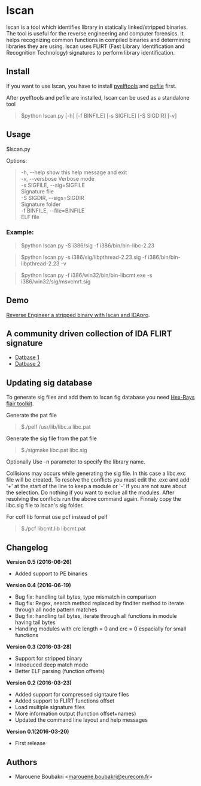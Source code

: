 # lscan
lscan is a tool which identifies library in statically linked/stripped binaries.
The tool is useful for the reverse engineering and computer forensics.
It helps recognizing common functions in compiled binaries and determining libraries they are using.
lscan uses FLIRT (Fast Library Identification and Recognition Technology) signatures to perform library identification.

## Install


If you want to use lscan, you have to install [pyelftools](https://github.com/eliben/pyelftools) and [pefile](https://github.com/erocarrera/pefile) first.

After pyelftools and pefile are installed, lscan can be used as a standalone tool

> $python lscan.py  [-h] [-f BINFILE] [-s SIGFILE] [-S SIGDIR] [-v]


## Usage


$lscan.py 

Options:

>  -h, --help     show this help message and exit  
>  -v, --versbose        Verbose mode  
>  -s SIGFILE, --sig=SIGFILE  
>                        Signature file						
>  -S SIGDIR, --sigs=SIGDIR  
>                        Signature folder						
>  -f BINFILE, --file=BINFILE  
>                        ELF file

### Example:

> $python lscan.py -S i386/sig -f i386/bin/bin-libc-2.23

> $python lscan.py -s i386/sig/libpthread-2.23.sig -f i386/bin/bin-libpthread-2.23 -v

> $python lscan.py -f i386/win32/bin/bin-libcmt.exe -s i386/win32/sig/msvcmrt.sig



## Demo
[Reverse Engineer a stripped binary with lscan and IDApro](https://github.com/maroueneboubakri/lscan/wiki/Reverse-Engineer-a-stripped-binary-with-lscan-and-IDApro). 

## A community driven collection of IDA FLIRT signature

- [Datbase 1](https://github.com/Maktm/FLIRTDB)
- [Datbase 2](https://github.com/push0ebp/sig-database)

## Updating sig database

To generate sig files and add them to lscan fig database you need [Hex-Rays flair toolkit](https://www.hex-rays.com/products/ida/support/ida/flair69.zip). 

Generate the pat file 

> $./pelf /usr/lib/libc.a libc.pat

Generate the sig file from the pat file

> $./sigmake libc.pat libc.sig

Optionally Use -n parameter to specify the library name.

Collisions may occurs while generating the sig file. In this case a libc.exc file will be created. To resolve the conflicts you must edit the .exc and add '+' at the start of the line to keep a module or '-' if you are not sure about the selection. Do nothing if you want to exclue all the modules. After resolving the conflicts run the above command again. Finnaly copy the libc.sig file to lscan's sig folder.

For coff lib format use pcf instead of pelf

> $./pcf libcmt.lib libcmt.pat

## Changelog

**Version 0.5 (2016-06-26)**
- Added support to PE binaries


**Version 0.4 (2016-06-19)**
- Bug fix: handling tail bytes, type mismatch in comparison
- Bug fix: Regex, search method replaced by finditer method to iterate through all node pattern matches
- Bug fix: handling tail bytes, iterate through all functions in module having tail bytes
- Handling modules with crc length = 0 and crc = 0 espacially for small functions


**Version 0.3 (2016-03-28)**
- Support for stripped binary
- Introduced deep match mode
- Better ELF parsing (function offsets)



**Version 0.2 (2016-03-23)**
- Added support for compressed signtaure files
- Added support to FLIRT functions offset
- Load multiple signature files
- More information output (function offset+names)
- Updated the command line layout and help messages

**Version 0.1(2016-03-20)**
- First release


## Authors
- Marouene Boubakri <[marouene.boubakri@eurecom.fr](mailto:marouene.boubakri@eurecom.fr)>
